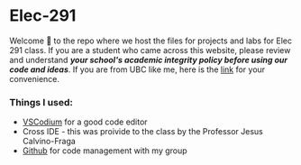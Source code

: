 # Elec-291
Welcome 👋 to the repo where we host the files for projects and labs for Elec 291 class. If you are a student who came across this website, please review and understand ***your school's academic integrity policy before using our code and ideas***. If you are from UBC like me, here is the [link](https://academicintegrity.ubc.ca/student-start/) for your convenience. 

### Things I used:
* [VSCodium](https://vscodium.com/) for a good code editor 
* Cross IDE - this was proivide to the class by the Professor Jesus Calvino-Fraga
* [Github](https://github.com/) for code management with my group

